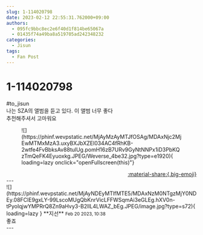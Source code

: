 ```yaml
---
slug: 1-114020798
date: 2023-02-12 22:55:31.762000+09:00
authors:
  - 095fc9bbc8ec2e6f40d1f814be65067a
  - 01435f74a49ba8a519705ad242348232
categories:
  - Jisun
tags:
  - Fan Post
---
```


# 1-114020798

<div class="post-container" markdown="1">
<div class="content-container md-sidebar__scrollwrap" markdown="1">

\#to_jisun<br>나는 SZA의 앨범을 듣고 있다. 이 앨범 너무 좋다<br>추천해주셔서 고마워요 
<figure markdown="1">
![](https://phinf.wevpstatic.net/MjAyMzAyMTJfOSAg/MDAxNjc2MjEwMTMxMzA3.uxyBXJbXZEl034AC4fRhKB-2wtfe4FvBbksAv88tulUg.pomH16zB7URv9GyNtNNPx1iD3PbKQzTmQeFK4Eyuoxkg.JPEG/Weverse_4be32.jpg?type=e1920){ loading=lazy onclick="openFullscreen(this)"}
</figure>


</div>
</div>

<div style="text-align: right;" markdown="1">
<a href="https://weverse.io/fromis9/fanpost/1-114020798" style="text-align: right;">:material-share:{.big-emoji}</a>
</div>
---

<div class="comments-container md-sidebar__scrollwrap" markdown="1">
<div class="comment" markdown="1">
<div class='id-container' markdown="1">
![](https://phinf.wevpstatic.net/MjAyNDEyMTlfMTE5/MDAxNzM0NTgzMjY0NDEy.08FClE9gxLY-99LscoMUgQbKnrVicLFFWSqmAi3eGLEg.hXV0n-tPyoIqjwYMPRrQ8Zn9aHvy3-B2llL4LWAZ_bEg.JPEG/image.jpg?type=s72){ loading=lazy }
**<span class="artist">지선</span>** <small>Feb 20 2023, 10:38</small><br>
</div>
<div class='comment-body' markdown="1">
좋죠
</div>
</div>
</div>
---
